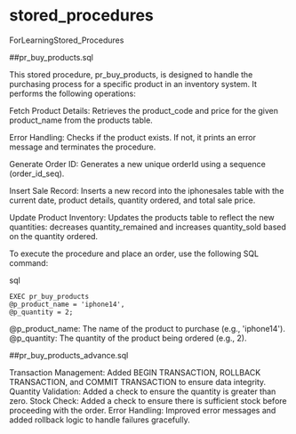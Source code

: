 # stored_procedures
ForLearningStored_Procedures

##pr_buy_products.sql

This stored procedure, pr_buy_products, is designed to handle the purchasing process for a specific product in an inventory system. It performs the following operations:

Fetch Product Details:
        Retrieves the product_code and price for the given product_name from the products table.

Error Handling:
        Checks if the product exists. If not, it prints an error message and terminates the procedure.

Generate Order ID:
        Generates a new unique orderId using a sequence (order_id_seq).

Insert Sale Record:
        Inserts a new record into the iphonesales table with the current date, product details, quantity ordered, and total sale price.

Update Product Inventory:
        Updates the products table to reflect the new quantities: decreases quantity_remained and increases quantity_sold based on the quantity ordered.




To execute the procedure and place an order, use the following SQL command:

sql

    EXEC pr_buy_products
    @p_product_name = 'iphone14', 
    @p_quantity = 2;

@p_product_name: The name of the product to purchase (e.g., 'iphone14').
@p_quantity: The quantity of the product being ordered (e.g., 2).

##pr_buy_products_advance.sql

Transaction Management: Added BEGIN TRANSACTION, ROLLBACK TRANSACTION, and COMMIT TRANSACTION to ensure data integrity.
Quantity Validation: Added a check to ensure the quantity is greater than zero.
Stock Check: Added a check to ensure there is sufficient stock before proceeding with the order.
Error Handling: Improved error messages and added rollback logic to handle failures gracefully.


